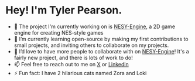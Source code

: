# Hey! I'm Tyler Pearson.
<!--
**tylerapear/tylerapear** is a ✨ _special_ ✨ repository because its `README.md` (this file) appears on your GitHub profile.

Here are some ideas to get you started:
-->
- 🔭 The project I'm currently working on is [NESY-Engine](https://github.com/tylerapear/NESY-Engine), a 2D game engine for creating NES-style games
- 🌱 I’m currently learning open-source by making my first contributions to small projects, and inviting others to collaborate on my projects.
- 👯 I’d love to have more people to collaborate with on [NESY-Engine](https://github.com/tylerapear/NESY-Engine)! It's a fairly new project, and there is lots of work to do!
- 📫 Feel free to reach out to me on [X](https://x.com/TylerPears77865) or [Linkedin](https://www.linkedin.com/in/tyler-a-pearson)
- ⚡ Fun fact: I have 2 hilarious cats named Zora and Loki

